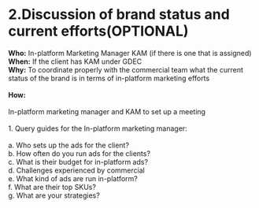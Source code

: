 # 2.Discussion of brand status and current efforts(OPTIONAL)

**Who:** In-platform Marketing Manager KAM (if there is one that is assigned)\
**When:** If the client has KAM under GDEC\
**Why:** To coordinate properly with the commercial team what the current status of the brand is in terms of in-platform marketing efforts\
\
**How:** \
\
In-platform marketing manager and KAM to set up a meeting\
\
1\. Query guides for the In-platform marketing manager:\
\
a. Who sets up the ads for the client?\
b. How often do you run ads for the clients?\
c. What is their budget for in-platform ads?\
d. Challenges experienced by commercial\
e. What kind of ads are run in-platform?\
f. What are their top SKUs?\
g. What are your strategies?
